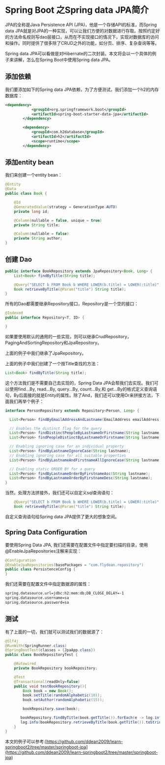 # Spring Boot 之Spring data JPA简介

JPA的全称是Java Persistence API (JPA)，他是一个存储API的标准，而Spring data JPA就是对JPA的一种实现，可以让我们方便的对数据进行存取。按照约定好的方法命名规则写dao层接口，从而在不实现接口的情况下，实现对数据库的访问和操作。同时提供了很多除了CRUD之外的功能，如分页、排序、复杂查询等等。

Spring data JPA可以看做是对Hibernate的二次封装。本文将会以一个具体的例子来讲解，怎么在Spring Boot中使用Spring data JPA。 

## 添加依赖

我们要添加如下的Spring data JPA依赖，为了方便测试，我们添加一个h2的内存数据库：

~~~xml
<dependency>
            <groupId>org.springframework.boot</groupId>
            <artifactId>spring-boot-starter-data-jpa</artifactId>
        </dependency>

        <dependency>
            <groupId>com.h2database</groupId>
            <artifactId>h2</artifactId>
            <scope>runtime</scope>
        </dependency>
~~~

## 添加entity bean

我们来创建一个entity bean：

~~~java
@Entity
@Data
public class Book {

    @Id
    @GeneratedValue(strategy = GenerationType.AUTO)
    private long id;

    @Column(nullable = false, unique = true)
    private String title;

    @Column(nullable = false)
    private String author;
}
~~~

## 创建 Dao

~~~java
public interface BookRepository extends JpaRepository<Book, Long> {
    List<Book> findByTitle(String title);

    @Query("SELECT b FROM Book b WHERE LOWER(b.title) = LOWER(:title)")
    Book retrieveByTitle(@Param("title") String title);
}
~~~

所有的Dao都需要继承Repository接口，Repository是一个空的接口：

~~~java
@Indexed
public interface Repository<T, ID> {

}
~~~

如果要使用默认的通用的一些实现，则可以继承CrudRepository， PagingAndSortingRepository和JpaRepository。 

上面的例子中我们继承了JpaRepository。 

上面的例子中我们创建了一个按Title查找的方法：

~~~java
List<Book> findByTitle(String title);
~~~

这个方法我们是不需要自己去实现的，Spring Data JPA会帮我们去实现。我们可以使用find…By, read…By, query…By, count…By,和 get…By的格式定义查询语句，By后面接的就是Entity的属性。除了And，我们还可以使用Or来拼接方法，下面我们再举个例子：

~~~java
interface PersonRepository extends Repository<Person, Long> {

  List<Person> findByEmailAddressAndLastname(EmailAddress emailAddress, String lastname);

  // Enables the distinct flag for the query
  List<Person> findDistinctPeopleByLastnameOrFirstname(String lastname, String firstname);
  List<Person> findPeopleDistinctByLastnameOrFirstname(String lastname, String firstname);

  // Enabling ignoring case for an individual property
  List<Person> findByLastnameIgnoreCase(String lastname);
  // Enabling ignoring case for all suitable properties
  List<Person> findByLastnameAndFirstnameAllIgnoreCase(String lastname, String firstname);

  // Enabling static ORDER BY for a query
  List<Person> findByLastnameOrderByFirstnameAsc(String lastname);
  List<Person> findByLastnameOrderByFirstnameDesc(String lastname);
}
~~~

当然，处理方法拼接外，我们还可以自定义sql查询语句：

~~~java
    @Query("SELECT b FROM Book b WHERE LOWER(b.title) = LOWER(:title)")
    Book retrieveByTitle(@Param("title") String title);
~~~

自定义查询语句给Spring data JPA提供了更大的想象空间。

## Spring Data Configuration

要使用Spring Data JPA, 我们还需要在配置文件中指定要扫描的目录，使用@EnableJpaRepositories注解来实现：

~~~java
@Configuration
@EnableJpaRepositories(basePackages = "com.flydean.repository")
public class PersistenceConfig {
}
~~~

我们还需要在配置文件中指定数据源的属性：

~~~txt
spring.datasource.url=jdbc:h2:mem:db;DB_CLOSE_DELAY=-1
spring.datasource.username=sa
spring.datasource.password=sa
~~~

## 测试

有了上面的一切，我们就可以测试我们的数据源了：

~~~java
@Slf4j
@RunWith(SpringRunner.class)
@SpringBootTest(classes = {JpaApp.class})
public class BookRepositoryTest {

    @Autowired
    private BookRepository bookRepository;

    @Test
    @Transactional(readOnly=false)
    public void testBookRepository(){
        Book book = new Book();
        book.setTitle(randomAlphabetic(10));
        book.setAuthor(randomAlphabetic(15));

        bookRepository.save(book);

       bookRepository.findByTitle(book.getTitle()).forEach(e -> log.info(e.toString()));
       log.info(bookRepository.retrieveByTitle(book.getTitle()).toString());
    }
}
~~~

本文的例子可以参考:[https://github.com/ddean2009/learn-springboot2/tree/master/springboot-jpa](https://github.com/ddean2009/learn-springboot2/tree/master/springboot-jpa)





